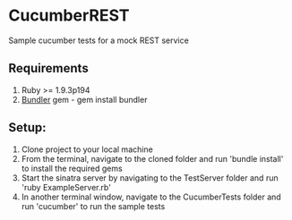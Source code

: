 CucumberREST
============

Sample cucumber tests for a mock REST service

## Requirements

  1. Ruby >= 1.9.3p194
  2. [Bundler](http://bundler.io/) gem - gem install bundler

## Setup:

  1. Clone project to your local machine
  2. From the terminal, navigate to the cloned folder and run 'bundle install' to install the required gems
  3. Start the sinatra server by navigating to the TestServer folder and run 'ruby ExampleServer.rb'
  4. In another terminal window, navigate to the CucumberTests folder and run 'cucumber' to run the sample tests

  